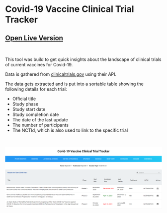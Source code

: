 # Covid-19 Vaccine Clinical Trial Tracker

## **[Open Live Version](https://c19-vaccine-trials.herokuapp.com/)**

<br>

This tool was build to get quick insights about the landscape of clinical trials of current vaccines for Covid-19.

Data is gathered from [clinicaltrials.gov](https://www.clinicaltrials.gov) using their API.

The data gets extracted and is put into a sortable table showing the following details for each trial:

- Official title
- Study phase
- Study start date
- Study completion date
- The date of the last update
- The number of participants
- The NCTId, which is also used to link to the specific trial

<br>

![Screenshot](/img/screenshot.png)
